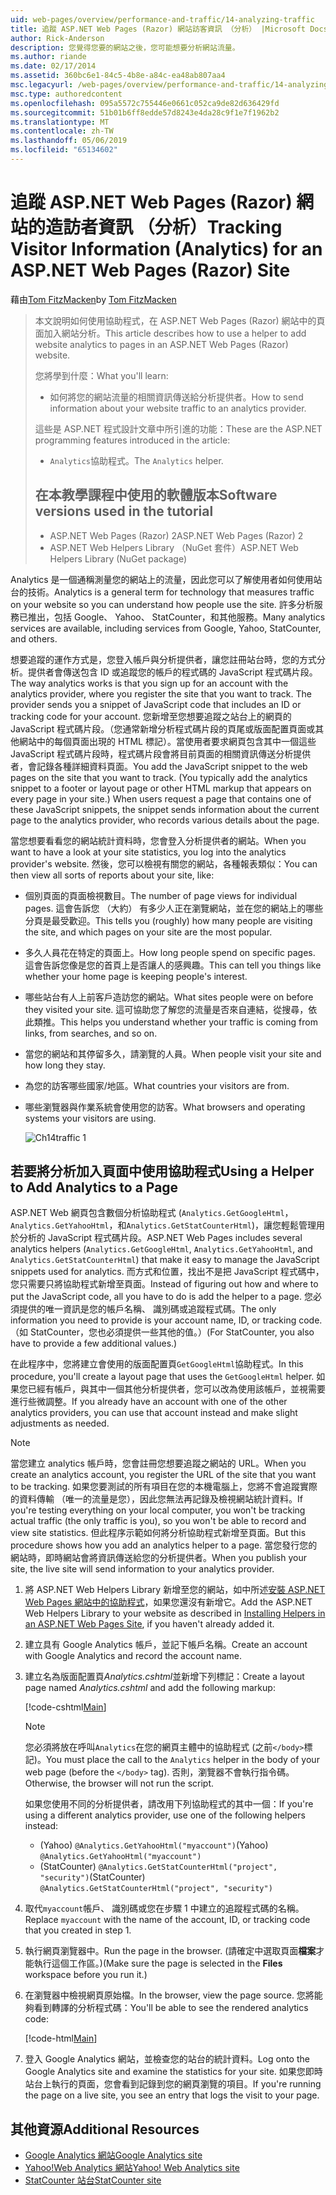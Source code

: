 ```yaml
---
uid: web-pages/overview/performance-and-traffic/14-analyzing-traffic
title: 追蹤 ASP.NET Web Pages (Razor) 網站訪客資訊 （分析） |Microsoft Docs
author: Rick-Anderson
description: 您覺得您要的網站之後，您可能想要分析網站流量。
ms.author: riande
ms.date: 02/17/2014
ms.assetid: 360bc6e1-84c5-4b8e-a84c-ea48ab807aa4
msc.legacyurl: /web-pages/overview/performance-and-traffic/14-analyzing-traffic
msc.type: authoredcontent
ms.openlocfilehash: 095a5572c755446e0661c052ca9de82d636429fd
ms.sourcegitcommit: 51b01b6ff8edde57d8243e4da28c9f1e7f1962b2
ms.translationtype: MT
ms.contentlocale: zh-TW
ms.lasthandoff: 05/06/2019
ms.locfileid: "65134602"
---
```

# <a name="tracking-visitor-information-analytics-for-an-aspnet-web-pages-razor-site"></a><span data-ttu-id="f9f0c-103">追蹤 ASP.NET Web Pages (Razor) 網站的造訪者資訊 （分析）</span><span class="sxs-lookup"><span data-stu-id="f9f0c-103">Tracking Visitor Information (Analytics) for an ASP.NET Web Pages (Razor) Site</span></span>

<span data-ttu-id="f9f0c-104">藉由[Tom FitzMacken](https://github.com/tfitzmac)</span><span class="sxs-lookup"><span data-stu-id="f9f0c-104">by [Tom FitzMacken](https://github.com/tfitzmac)</span></span>

> <span data-ttu-id="f9f0c-105">本文說明如何使用協助程式，在 ASP.NET Web Pages (Razor) 網站中的頁面加入網站分析。</span><span class="sxs-lookup"><span data-stu-id="f9f0c-105">This article describes how to use a helper to add website analytics to pages in an ASP.NET Web Pages (Razor) website.</span></span>
> 
> <span data-ttu-id="f9f0c-106">您將學到什麼：</span><span class="sxs-lookup"><span data-stu-id="f9f0c-106">What you'll learn:</span></span>
> 
> - <span data-ttu-id="f9f0c-107">如何將您的網站流量的相關資訊傳送給分析提供者。</span><span class="sxs-lookup"><span data-stu-id="f9f0c-107">How to send information about your website traffic to an analytics provider.</span></span>
> 
> <span data-ttu-id="f9f0c-108">這些是 ASP.NET 程式設計文章中所引進的功能：</span><span class="sxs-lookup"><span data-stu-id="f9f0c-108">These are the ASP.NET programming features introduced in the article:</span></span>
> 
> - <span data-ttu-id="f9f0c-109">`Analytics`協助程式。</span><span class="sxs-lookup"><span data-stu-id="f9f0c-109">The `Analytics` helper.</span></span>
>   
> 
> ## <a name="software-versions-used-in-the-tutorial"></a><span data-ttu-id="f9f0c-110">在本教學課程中使用的軟體版本</span><span class="sxs-lookup"><span data-stu-id="f9f0c-110">Software versions used in the tutorial</span></span>
> 
> 
> - <span data-ttu-id="f9f0c-111">ASP.NET Web Pages (Razor) 2</span><span class="sxs-lookup"><span data-stu-id="f9f0c-111">ASP.NET Web Pages (Razor) 2</span></span>
> - <span data-ttu-id="f9f0c-112">ASP.NET Web Helpers Library （NuGet 套件）</span><span class="sxs-lookup"><span data-stu-id="f9f0c-112">ASP.NET Web Helpers Library (NuGet package)</span></span>

<span data-ttu-id="f9f0c-113">Analytics 是一個通稱測量您的網站上的流量，因此您可以了解使用者如何使用站台的技術。</span><span class="sxs-lookup"><span data-stu-id="f9f0c-113">Analytics is a general term for technology that measures traffic on your website so you can understand how people use the site.</span></span> <span data-ttu-id="f9f0c-114">許多分析服務已推出，包括 Google、 Yahoo、 StatCounter，和其他服務。</span><span class="sxs-lookup"><span data-stu-id="f9f0c-114">Many analytics services are available, including services from Google, Yahoo, StatCounter, and others.</span></span>

<span data-ttu-id="f9f0c-115">想要追蹤的運作方式是，您登入帳戶與分析提供者，讓您註冊站台時，您的方式分析。提供者會傳送包含 ID 或追蹤您的帳戶的程式碼的 JavaScript 程式碼片段。</span><span class="sxs-lookup"><span data-stu-id="f9f0c-115">The way analytics works is that you sign up for an account with the analytics provider, where you register the site that you want to track. The provider sends you a snippet of JavaScript code that includes an ID or tracking code for your account.</span></span> <span data-ttu-id="f9f0c-116">您新增至您想要追蹤之站台上的網頁的 JavaScript 程式碼片段。（您通常新增分析程式碼片段的頁尾或版面配置頁面或其他網站中的每個頁面出現的 HTML 標記）。當使用者要求網頁包含其中一個這些 JavaScript 程式碼片段時，程式碼片段會將目前頁面的相關資訊傳送分析提供者，會記錄各種詳細資料頁面。</span><span class="sxs-lookup"><span data-stu-id="f9f0c-116">You add the JavaScript snippet to the web pages on the site that you want to track. (You typically add the analytics snippet to a footer or layout page or other HTML markup that appears on every page in your site.) When users request a page that contains one of these JavaScript snippets, the snippet sends information about the current page to the analytics provider, who records various details about the page.</span></span>

<span data-ttu-id="f9f0c-117">當您想要看看您的網站統計資料時，您會登入分析提供者的網站。</span><span class="sxs-lookup"><span data-stu-id="f9f0c-117">When you want to have a look at your site statistics, you log into the analytics provider's website.</span></span> <span data-ttu-id="f9f0c-118">然後，您可以檢視有關您的網站，各種報表類似：</span><span class="sxs-lookup"><span data-stu-id="f9f0c-118">You can then view all sorts of reports about your site, like:</span></span>

- <span data-ttu-id="f9f0c-119">個別頁面的頁面檢視數目。</span><span class="sxs-lookup"><span data-stu-id="f9f0c-119">The number of page views for individual pages.</span></span> <span data-ttu-id="f9f0c-120">這會告訴您 （大約） 有多少人正在瀏覽網站，並在您的網站上的哪些分頁是最受歡迎。</span><span class="sxs-lookup"><span data-stu-id="f9f0c-120">This tells you (roughly) how many people are visiting the site, and which pages on your site are the most popular.</span></span>
- <span data-ttu-id="f9f0c-121">多久人員花在特定的頁面上。</span><span class="sxs-lookup"><span data-stu-id="f9f0c-121">How long people spend on specific pages.</span></span> <span data-ttu-id="f9f0c-122">這會告訴您像是您的首頁上是否讓人的感興趣。</span><span class="sxs-lookup"><span data-stu-id="f9f0c-122">This can tell you things like whether your home page is keeping people's interest.</span></span>
- <span data-ttu-id="f9f0c-123">哪些站台有人上前客戶造訪您的網站。</span><span class="sxs-lookup"><span data-stu-id="f9f0c-123">What sites people were on before they visited your site.</span></span> <span data-ttu-id="f9f0c-124">這可協助您了解您的流量是否來自連結，從搜尋，依此類推。</span><span class="sxs-lookup"><span data-stu-id="f9f0c-124">This helps you understand whether your traffic is coming from links, from searches, and so on.</span></span>
- <span data-ttu-id="f9f0c-125">當您的網站和其停留多久，請瀏覽的人員。</span><span class="sxs-lookup"><span data-stu-id="f9f0c-125">When people visit your site and how long they stay.</span></span>
- <span data-ttu-id="f9f0c-126">為您的訪客哪些國家/地區。</span><span class="sxs-lookup"><span data-stu-id="f9f0c-126">What countries your visitors are from.</span></span>
- <span data-ttu-id="f9f0c-127">哪些瀏覽器與作業系統會使用您的訪客。</span><span class="sxs-lookup"><span data-stu-id="f9f0c-127">What browsers and operating systems your visitors are using.</span></span>

    ![Ch14traffic 1](14-analyzing-traffic/_static/image1.jpg)

## <a name="using-a-helper-to-add-analytics-to-a-page"></a><span data-ttu-id="f9f0c-129">若要將分析加入頁面中使用協助程式</span><span class="sxs-lookup"><span data-stu-id="f9f0c-129">Using a Helper to Add Analytics to a Page</span></span>

<span data-ttu-id="f9f0c-130">ASP.NET Web 網頁包含數個分析協助程式 (`Analytics.GetGoogleHtml`， `Analytics.GetYahooHtml`，和`Analytics.GetStatCounterHtml`)，讓您輕鬆管理用於分析的 JavaScript 程式碼片段。</span><span class="sxs-lookup"><span data-stu-id="f9f0c-130">ASP.NET Web Pages includes several analytics helpers (`Analytics.GetGoogleHtml`, `Analytics.GetYahooHtml`, and `Analytics.GetStatCounterHtml`) that make it easy to manage the JavaScript snippets used for analytics.</span></span> <span data-ttu-id="f9f0c-131">而方式和位置，找出不是把 JavaScript 程式碼中，您只需要只將協助程式新增至頁面。</span><span class="sxs-lookup"><span data-stu-id="f9f0c-131">Instead of figuring out how and where to put the JavaScript code, all you have to do is add the helper to a page.</span></span> <span data-ttu-id="f9f0c-132">您必須提供的唯一資訊是您的帳戶名稱、 識別碼或追蹤程式碼。</span><span class="sxs-lookup"><span data-stu-id="f9f0c-132">The only information you need to provide is your account name, ID, or tracking code.</span></span> <span data-ttu-id="f9f0c-133">（如 StatCounter，您也必須提供一些其他的值。）</span><span class="sxs-lookup"><span data-stu-id="f9f0c-133">(For StatCounter, you also have to provide a few additional values.)</span></span>

<span data-ttu-id="f9f0c-134">在此程序中，您將建立會使用的版面配置頁`GetGoogleHtml`協助程式。</span><span class="sxs-lookup"><span data-stu-id="f9f0c-134">In this procedure, you'll create a layout page that uses the `GetGoogleHtml` helper.</span></span> <span data-ttu-id="f9f0c-135">如果您已經有帳戶，與其中一個其他分析提供者，您可以改為使用該帳戶，並視需要進行些微調整。</span><span class="sxs-lookup"><span data-stu-id="f9f0c-135">If you already have an account with one of the other analytics providers, you can use that account instead and make slight adjustments as needed.</span></span>

> [!NOTE]
> <span data-ttu-id="f9f0c-136">當您建立 analytics 帳戶時，您會註冊您想要追蹤之網站的 URL。</span><span class="sxs-lookup"><span data-stu-id="f9f0c-136">When you create an analytics account, you register the URL of the site that you want to be tracking.</span></span> <span data-ttu-id="f9f0c-137">如果您要測試的所有項目在您的本機電腦上，您將不會追蹤實際的資料傳輸 （唯一的流量是您），因此您無法再記錄及檢視網站統計資料。</span><span class="sxs-lookup"><span data-stu-id="f9f0c-137">If you're testing everything on your local computer, you won't be tracking actual traffic (the only traffic is you), so you won't be able to record and view site statistics.</span></span> <span data-ttu-id="f9f0c-138">但此程序示範如何將分析協助程式新增至頁面。</span><span class="sxs-lookup"><span data-stu-id="f9f0c-138">But this procedure shows how you add an analytics helper to a page.</span></span> <span data-ttu-id="f9f0c-139">當您發行您的網站時，即時網站會將資訊傳送給您的分析提供者。</span><span class="sxs-lookup"><span data-stu-id="f9f0c-139">When you publish your site, the live site will send information to your analytics provider.</span></span>

1. <span data-ttu-id="f9f0c-140">將 ASP.NET Web Helpers Library 新增至您的網站，如中所述[安裝 ASP.NET Web Pages 網站中的協助程式](https://go.microsoft.com/fwlink/?LinkId=252372)，如果您還沒有新增它。</span><span class="sxs-lookup"><span data-stu-id="f9f0c-140">Add the ASP.NET Web Helpers Library to your website as described in [Installing Helpers in an ASP.NET Web Pages Site](https://go.microsoft.com/fwlink/?LinkId=252372), if you haven't already added it.</span></span>
2. <span data-ttu-id="f9f0c-141">建立具有 Google Analytics 帳戶，並記下帳戶名稱。</span><span class="sxs-lookup"><span data-stu-id="f9f0c-141">Create an account with Google Analytics and record the account name.</span></span>
3. <span data-ttu-id="f9f0c-142">建立名為版面配置頁*Analytics.cshtml*並新增下列標記：</span><span class="sxs-lookup"><span data-stu-id="f9f0c-142">Create a layout page named *Analytics.cshtml* and add the following markup:</span></span>

    [!code-cshtml[Main](14-analyzing-traffic/samples/sample1.cshtml)]

    > [!NOTE]
    > <span data-ttu-id="f9f0c-143">您必須將放在呼叫`Analytics`在您的網頁主體中的協助程式 (之前`</body>`標記)。</span><span class="sxs-lookup"><span data-stu-id="f9f0c-143">You must place the call to the `Analytics` helper in the body of your web page (before the `</body>` tag).</span></span> <span data-ttu-id="f9f0c-144">否則，瀏覽器不會執行指令碼。</span><span class="sxs-lookup"><span data-stu-id="f9f0c-144">Otherwise, the browser will not run the script.</span></span>

    <span data-ttu-id="f9f0c-145">如果您使用不同的分析提供者，請改用下列協助程式的其中一個：</span><span class="sxs-lookup"><span data-stu-id="f9f0c-145">If you're using a different analytics provider, use one of the following helpers instead:</span></span>

    - <span data-ttu-id="f9f0c-146">(Yahoo) `@Analytics.GetYahooHtml("myaccount")`</span><span class="sxs-lookup"><span data-stu-id="f9f0c-146">(Yahoo) `@Analytics.GetYahooHtml("myaccount")`</span></span>
    - <span data-ttu-id="f9f0c-147">(StatCounter) `@Analytics.GetStatCounterHtml("project", "security")`</span><span class="sxs-lookup"><span data-stu-id="f9f0c-147">(StatCounter) `@Analytics.GetStatCounterHtml("project", "security")`</span></span>
4. <span data-ttu-id="f9f0c-148">取代`myaccount`帳戶、 識別碼或您在步驟 1 中建立的追蹤程式碼的名稱。</span><span class="sxs-lookup"><span data-stu-id="f9f0c-148">Replace `myaccount` with the name of the account, ID, or tracking code that you created in step 1.</span></span>
5. <span data-ttu-id="f9f0c-149">執行網頁瀏覽器中。</span><span class="sxs-lookup"><span data-stu-id="f9f0c-149">Run the page in the browser.</span></span> <span data-ttu-id="f9f0c-150">(請確定中選取頁面**檔案**才能執行這個工作區。)</span><span class="sxs-lookup"><span data-stu-id="f9f0c-150">(Make sure the page is selected in the **Files** workspace before you run it.)</span></span>
6. <span data-ttu-id="f9f0c-151">在瀏覽器中檢視網頁原始檔。</span><span class="sxs-lookup"><span data-stu-id="f9f0c-151">In the browser, view the page source.</span></span> <span data-ttu-id="f9f0c-152">您將能夠看到轉譯的分析程式碼：</span><span class="sxs-lookup"><span data-stu-id="f9f0c-152">You'll be able to see the rendered analytics code:</span></span>

    [!code-html[Main](14-analyzing-traffic/samples/sample2.html)]
7. <span data-ttu-id="f9f0c-153">登入 Google Analytics 網站，並檢查您的站台的統計資料。</span><span class="sxs-lookup"><span data-stu-id="f9f0c-153">Log onto the Google Analytics site and examine the statistics for your site.</span></span> <span data-ttu-id="f9f0c-154">如果您即時站台上執行的頁面，您會看到記錄到您的網頁瀏覽的項目。</span><span class="sxs-lookup"><span data-stu-id="f9f0c-154">If you're running the page on a live site, you see an entry that logs the visit to your page.</span></span>

<a id="Additional_Resources"></a>
## <a name="additional-resources"></a><span data-ttu-id="f9f0c-155">其他資源</span><span class="sxs-lookup"><span data-stu-id="f9f0c-155">Additional Resources</span></span>

- [<span data-ttu-id="f9f0c-156">Google Analytics 網站</span><span class="sxs-lookup"><span data-stu-id="f9f0c-156">Google Analytics site</span></span>](https://www.google.com/analytics/)
- [<span data-ttu-id="f9f0c-157">Yahoo!Web Analytics 網站</span><span class="sxs-lookup"><span data-stu-id="f9f0c-157">Yahoo! Web Analytics site</span></span>](http://help.yahoo.com/l/us/yahoo/ywa/)
- [<span data-ttu-id="f9f0c-158">StatCounter 站台</span><span class="sxs-lookup"><span data-stu-id="f9f0c-158">StatCounter site</span></span>](http://statcounter.com/)
